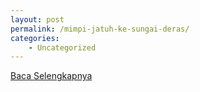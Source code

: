 ```yaml
---
layout: post
permalink: /mimpi-jatuh-ke-sungai-deras/
categories:
    - Uncategorized
---
```


[Baca Selengkapnya](/04)